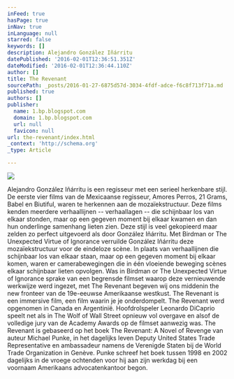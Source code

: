 ```yaml
---
inFeed: true
hasPage: true
inNav: true
inLanguage: null
starred: false
keywords: []
description: Alejandro González Iñárritu
datePublished: '2016-02-01T12:36:51.351Z'
dateModified: '2016-02-01T12:36:44.110Z'
author: []
title: The Revenant
sourcePath: _posts/2016-01-27-6875d57d-3034-4fdf-adce-f6c8f713f71a.md
published: true
authors: []
publisher:
  name: 1.bp.blogspot.com
  domain: 1.bp.blogspot.com
  url: null
  favicon: null
url: the-revenant/index.html
_context: 'http://schema.org'
_type: Article

---
```

![](https://the-grid-user-content.s3-us-west-2.amazonaws.com/de6a73a5-b263-46d4-8fb8-d97c061e64f7.jpg)

Alejandro González Iñárritu is een regisseur met een serieel herkenbare stijl. De eerste vier films van de Mexicaanse regisseur, Amores Perros, 21 Grams, Babel en Biutiful, waren te herkennen aan de mozaïekstructuur. Deze films kenden meerdere verhaallijnen -- verhaallagen -- die schijnbaar los van elkaar stonden, maar op een gegeven moment bij elkaar kwamen en dan hun onderlinge samenhang lieten zien. Deze stijl is veel gekopieerd maar zelden zo perfect uitgevoerd als door González Iñárritu. Met Birdman or The Unexpected Virtue of Ignorance verruilde González Iñárritu deze mozaïekstructuur voor de eindeloze scène. In plaats van verhaallijnen die schijnbaar los van elkaar staan, maar op een gegeven moment bij elkaar komen, waren er camerabewegingen die in één vloeiende beweging scènes elkaar schijnbaar lieten opvolgen. Was in Birdman or The Unexpected Virtue of Ignorance sprake van een begrensde filmset waarop deze vernieuwende werkwijze werd ingezet, met The Revenant begeven wij ons middenin the new fronteer van de 19e-eeuwse Amerikaanse westkust. The Revenant is een immersive film, een film waarin je je onderdompelt.  The Revenant werd opgenomen in Canada en Argentinië. Hoofdrolspeler Leonardo DiCaprio speelt net als in The Wolf of Wall Street opnieuw vol overgave en alsof de volledige jury van de Academy Awards op de filmset aanwezig was. The Revenant is gebaseerd op het boek The Revenant: A Novel of Revenge van auteur Michael Punke, in het dagelijks leven Deputy United States Trade Representative en ambassadeur namens de Verenigde Staten bij de World Trade Organization in Genève. Punke schreef het boek tussen 1998 en 2002 dagelijks in de vroege ochtenden voor hij aan zijn werkdag bij een voornaam Amerikaans advocatenkantoor begon.